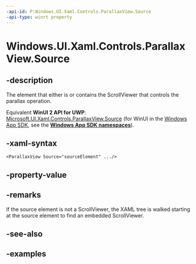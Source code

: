 ```yaml
---
-api-id: P:Windows.UI.Xaml.Controls.ParallaxView.Source
-api-type: winrt property
---
```


<!-- Property syntax.
public UIElement Source { get;  set; }
-->

# Windows.UI.Xaml.Controls.ParallaxView.Source

## -description

The element that either is or contains the ScrollViewer that controls the parallax operation.

Equivalent **WinUI 2 API for UWP**: [Microsoft.UI.Xaml.Controls.ParallaxView.Source](/windows/winui/api/microsoft.ui.xaml.controls.parallaxview.source) (for WinUI in the [Windows App SDK](/windows/apps/windows-app-sdk/), see the **[Windows App SDK namespaces](/windows/windows-app-sdk/api/winrt/)**).

## -xaml-syntax

```xaml
<ParallaxView Source="sourceElement" .../>
```

## -property-value

## -remarks

If the source element is not a ScrollViewer, the XAML tree is walked starting at the source element to find an embedded ScrollViewer.

## -see-also

## -examples

